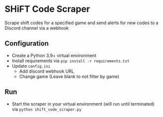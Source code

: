 # SHiFT Code Scraper
Scrape shift codes for a specified game and send alerts for new codes to a Discord channel via a webhook

## Configuration
* Create a Python 3.9+ virtual environment
* Install requirements via `pip install -r requirements.txt`
* Update `config.ini`
    * Add discord webhook URL
    * Change game (Leave blank to not filter by game)

## Run
* Start the scraper in your virtual environment (will run until terminated) via `python shift_code_scraper.py`